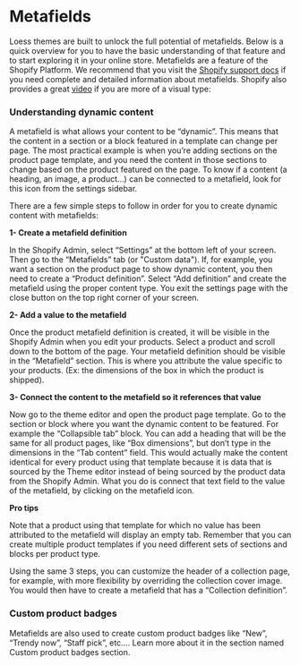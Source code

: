 # Metafields

Loess themes are built to unlock the full potential of metafields. Below is a quick overview for you to have the basic understanding of that feature and to start exploring it in your online store. Metafields are a feature of the Shopify Platform. We recommend that you visit the [Shopify support docs](https://help.shopify.com/en/manual/metafields) if you need complete and detailed information about metafields. Shopify also provides a great [video](https://www.youtube.com/watch?v=M4nCHMLjYCE&t=449s) if you are more of a visual type:

### Understanding dynamic content

A metafield is what allows your content to be “dynamic”. This means that the content in a section or a block featured in a template can change per page. The most practical example is when you’re adding sections on the product page template, and you need the content in those sections to change based on the product featured on the page. To know if a content (a heading, an image, a product…) can be connected to a metafield, look for this icon from the settings sidebar.

There are a few simple steps to follow in order for you to create dynamic content with metafields:

**1- Create a metafield definition**

In the Shopify Admin, select “Settings” at the bottom left of your screen. Then go to the “Metafields” tab (or "Custom data"). If, for example, you want a section on the product page to show dynamic content, you then need to create a “Product definition”. Select “Add definition” and create the metafield using the proper content type. You exit the settings page with the close button on the top right corner of your screen.

**2- Add a value to the metafield**

Once the product metafield definition is created, it will be visible in the Shopify Admin when you edit your products. Select a product and scroll down to the bottom of the page. Your metafield definition should be visible in the “Metafield” section. This is where you attribute the value specific to your products. (Ex: the dimensions of the box in which the product is shipped).

**3- Connect the content to the metafield so it references that value**

Now go to the theme editor and open the product page template. Go to the section or block where you want the dynamic content to be featured. For example the “Collapsible tab” block. You can add a heading that will be the same for all product pages, like “Box dimensions”, but don’t type in the dimensions in the “Tab content” field. This would actually make the content identical for every product using that template because it is data that is sourced by the Theme editor instead of being sourced by the product data from the Shopify Admin. What you do is connect that text field to the value of the metafield, by clicking on the metafield icon.

**Pro tips**

Note that a product using that template for which no value has been attributed to the metafield will display an empty tab. Remember that you can create multiple product templates if you need different sets of sections and blocks per product type.

Using the same 3 steps, you can customize the header of a collection page, for example, with more flexibility by overriding the collection cover image. You would then have to create a metafield that has a “Collection definition”.

### Custom product badges

Metafields are also used to create custom product badges like “New”, “Trendy now”, “Staff pick”, etc…. Learn more about it in the section named Custom product badges section.
